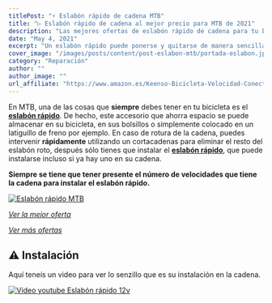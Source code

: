 ```yaml
---
titlePost: "⚡ Eslabón rápido de cadena MTB"
title: "▷ Eslabón rápido de cadena al mejor precio para MTB de 2021"
description: "Las mejores ofertas de eslabón rápido de cadena para tu bicicleta de montaña. Encontrarás las mejores ofertas eslabón rápido. ¡Entra y cómpralos!"
date: "May 4, 2021"
excerpt: "Un eslabón rápido puede ponerse y quitarse de manera sencilla."
cover_image: "/images/posts/content/post-eslabon-mtb/portada-eslabon.jpg"
category: "Reparación"
author: ""
author_image: ""
url_affiliate: "https://www.amazon.es/Keenso-Bicicleta-Velocidad-Conector-Accesorio/dp/B084YSGPG6?__mk_es_ES=%C3%85M%C3%85%C5%BD%C3%95%C3%91&dchild=1&keywords=eslabon+12v&qid=1628955374&sr=8-2&linkCode=ll1&tag=devser-21&linkId=8a6a38608f6c8c7b2540caba842827da&language=es_ES&ref_=as_li_ss_tl"
---
```


En MTB, una de las cosas que **siempre** debes tener en tu bicicleta es el [**eslabón rápido**](https://www.amazon.es/Keenso-Bicicleta-Velocidad-Conector-Accesorio/dp/B084YSGPG6?__mk_es_ES=%C3%85M%C3%85%C5%BD%C3%95%C3%91&dchild=1&keywords=eslabon+12v&qid=1628955374&sr=8-2&linkCode=ll1&tag=devser-21&linkId=8a6a38608f6c8c7b2540caba842827da&language=es_ES&ref_=as_li_ss_tl). De hecho, este accesorio que ahorra espacio se puede almacenar en su bicicleta, en sus bolsillos o simplemente colocado en un latiguillo de freno por ejemplo. En caso de rotura de la cadena, puedes intervenir **rápidamente** utilizando un cortacadenas para eliminar el resto del eslabón roto, después sólo tienes que instalar el [**eslabón rápido**](https://www.amazon.es/Keenso-Bicicleta-Velocidad-Conector-Accesorio/dp/B084YSGPG6?__mk_es_ES=%C3%85M%C3%85%C5%BD%C3%95%C3%91&dchild=1&keywords=eslabon+12v&qid=1628955374&sr=8-2&linkCode=ll1&tag=devser-21&linkId=8a6a38608f6c8c7b2540caba842827da&language=es_ES&ref_=as_li_ss_tl), que puede instalarse incluso si ya hay uno en su cadena. 

**Siempre se tiene que tener presente el número de velocidades que tiene la cadena para instalar el eslabón rápido.**

[![Eslabón rápido MTB](/images/posts/content/post-eslabon-mtb/eslabon.jpg)](https://www.amazon.es/Keenso-Bicicleta-Velocidad-Conector-Accesorio/dp/B084YSGPG6?__mk_es_ES=%C3%85M%C3%85%C5%BD%C3%95%C3%91&dchild=1&keywords=eslabon+12v&qid=1628955374&sr=8-2&linkCode=ll1&tag=devser-21&linkId=8a6a38608f6c8c7b2540caba842827da&language=es_ES&ref_=as_li_ss_tl "Eslabón rápido MTB")

*[Ver la mejor oferta](https://www.amazon.es/Keenso-Bicicleta-Velocidad-Conector-Accesorio/dp/B084YSGPG6?__mk_es_ES=%C3%85M%C3%85%C5%BD%C3%95%C3%91&dchild=1&keywords=eslabon+12v&qid=1628955374&sr=8-2&linkCode=ll1&tag=devser-21&linkId=8a6a38608f6c8c7b2540caba842827da&language=es_ES&ref_=as_li_ss_tl)*

*[Ver más ofertas](https://www.amazon.es/s?k=eslabon&i=sporting&__mk_es_ES=%C3%85M%C3%85%C5%BD%C3%95%C3%91&linkCode=ll2&tag=devser-21&linkId=39aab93798d1c008078481768a3fc765&language=es_ES&ref_=as_li_ss_tl)*

## ⚠️ Instalación

Aquí teneís un video para ver lo senzillo que es su instalación en la cadena.

[![Video youtube Eslabón rápido 12v](/images/posts/content/post-eslabon-mtb/instalacion-eslabon.jpg)](http://www.youtube.com/watch?v=Kh5LxznIJXE "Video youtube Eslabón rápido 12v")
